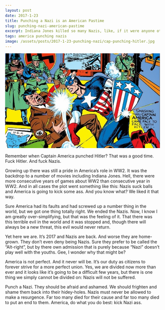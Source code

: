 ```yaml
---
layout: post
date: 2017-1-23
title: Punching a Nazi is an American Pastime
slug: punching-nazi-american-pastime
excerpt: Indiana Jones killed so many Nazis, like, if it were anyone other than Nazis you would say it bordered on excessive
tags: america punching nazis
image: /assets/posts/2017-1-23-punching-nazi/cap-punching-hitler.jpg
---
```


![alt text](/assets/posts/2017-1-23-punching-a-nazi/cap-punching-hitler.jpg "Captain America punches Hitler, Marvel Comics")

Remember when Captain America punched Hitler? That was a good time. Fuck Hitler. And fuck Nazis.

Growing up there was still a pride in America’s role in WW2. It was the backdrop to a number of movies including Indiana Jones. Hell, there were more consecutive years of games about WW2 than consecutive year in WW2. And in all cases the plot went something like this: Nazis suck balls and America is going to kick some ass. And you know what? We liked it that way.

Sure America had its faults and had screwed up a number thing in the world, but we got one thing totally right. We ended the Nazis. Now, I know I am greatly over-simplifying, but that was the feeling of it. That there was this terrible evil in the world and it was stopped and, though there will always be a new threat, this evil would never return.

Yet here we are. It’s 2017 and Nazis are back. And worse they are home-grown. They don’t even deny being Nazis. Sure they prefer to be called the “Alt-right”, but by there own admission that is purely because “Nazi” doesn’t play well with the youths. Gee, I wonder why that might be?

America is not perfect. And it never will be. It’s our duty as citizens to forever strive for a more perfect union. Yes, we are divided now more than ever and it looks like it’s going to be a difficult few years, but there is one thing we simply cannot be divided on: Nazis will not be suffered.

Punch a Nazi. They should be afraid and ashamed. We should frighten and shame them back into their hidey-holes. Nazis must never be allowed to make a resurgence. Far too many died for their cause and far too many died to put an end to them. America, do what you do best: kick Nazi ass.
